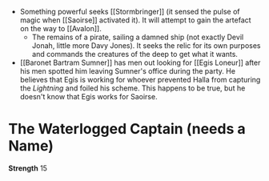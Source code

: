 - Something powerful seeks [[Stormbringer]] (it sensed the pulse of magic when [[Saoirse]] activated it).  It will attempt to gain the artefact on the way to [[Avalon]].
	- The remains of a pirate, sailing a damned ship (not exactly Devil Jonah, little more Davy Jones).  It seeks the relic for its own purposes and commands the creatures of the deep to get what it wants.
- [[Baronet Bartram Sumner]] has men out looking for [[Egis Loneur]] after his men spotted him leaving Sumner's office during the party.  He believes that Egis is working for whoever prevented Halla from capturing the *Lightning* and foiled his scheme.  This happens to be true, but he doesn't know that Egis works for Saoirse.

# The Waterlogged Captain (needs a Name)
**Strength** 15
